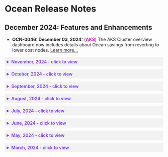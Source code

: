 # Ocean Release Notes

## December 2024: Features and Enhancements

*  **OCN-0046: December 03, 2024:** (**<font color="#FC01CC">AKS</font>**) The AKS Cluster overview dashboard now includes details about Ocean savings from reverting to lower cost nodes. [Learn more...](https://docs.spot.io/ocean/ocean-aks-cloud-cluster-overview?id=ocean-savings-from-reverting-to-a-lower-cost-node)
 
<details style="background:#f2f2f2; padding:6px; margin:10px 0px 0px 0px">
   <summary markdown="span" style="color:#7632FE; font-weight:600">November, 2024 - click to view</summary>
 
   <div style="padding-left:16px">

*  **OCN-0045:** November 26, 2024: (**<font color="#FC01CC">AWS</font>**) Elastigroup and Ocean now automatically revert existing instances utilizing reserved capacity and savings plans to spot instances or other commitment deals wherever a reservation is needed elsewhere in your AWS account. [Learn more...](https://docs.spot.io/ocean/features/dynamic-commitments-aws?id=dynamic-commitments)

*  **OCN-0044: November 19, 2024:** (**<font color="#FC01CC">GKE</font>**)  The `preferredTypes` attribute is now available for GKE clusters and virtual node groups (Spot API only) to launch new nodes on a cluster from the list of preferred instance types. [Learn more...](https://docs.spot.io/ocean/features/vngs/attributes-and-actions-per-vng?id=preferred-instance-types-per-virtual-node-group-gke)

*  **OCN-0043: November 16, 2024:** (**<font color="#FC01CC">AWS Kubernetes</font>**) In Ocean, you can now use the reservedENIs attribute to specify the number of ENIs to reserve per instance type (for cluster / virtual node group) for scaling purposes. [Learn more..](https://docs.spot.io/ocean/features/scaling-kubernetes?id=maximum-pods-custom-configuration)

*  **OCN-0042: November 16, 2024:** (**<font color="#FC01CC">AWS Kubernetes</font>**) New metrics were added to the Prometheus Exporter to track the total resources that were requested by pods, including deamonSet pods, by all virtual node groups in the cluster. [Learn more…](https://docs.spot.io/ocean/tools-and-integrations/prometheus/?id=ocean_total_pod_vcpu_requests-ocean_total_pod_memory_requests-ocean_total_pod_gpu_requests)

*  **OCN-0041: November 16, 2024:** (**<font color="#FC01CC">AWS Kubernetes</font>**), (**<font color="#FC01CC">AKS</font>**) , (**<font color="#FC01CC">GKE</font>**) You can now view Ocean dashboards using Grafana. The Ocean scaling and cost optimization dashboard provides real-time insights into the scaling, cost, usage, and right-sizing activities managed by Ocean within your Kubernetes cluster. It displays node provisioning, optimization, cost efficiency, and recovery operations metrics. [Learn more…](https://docs.spot.io/ocean/tools-and-integrations/grafana-dashboard)

*  **OCN-0040: November 04, 2024:** (**<font color="#FC01CC">EKS and AKS</font>**) Rollbacks let you run right-sizing automation without concerns. Starting now, Ocean automatically rolls back changes made by automatic right-sizing that encounter OOM events. [Learn more...](https://docs.spot.io/ocean/features/ocean-cluster-right-sizing-recom-tab?id=acknowledge-a-workload-rollback)

* **OCN-0039: November 04, 2024:** (**<font color="#FC01CC">EKS and AKS</font>**) New drill-down options for the percentile data points in both right-sizing memory and vCPU usage graphs were added to the percentiles already used for the recommendations (99th percentile for vCPU and maximum usage for memory). [Learn more...](https://docs.spot.io/ocean/features/ocean-cluster-right-sizing-tab?id=right-sizing-resource-usage-panel)

*  **OCN-0038: IMPORTANT NOTICE - November 01, 2024:** Ocean Controller Version 1 is now deprecated for **<font color="#FC01CC">AWS Kubernetes</font>** (from **November 1, 2024**). This means that Version 1 will not support new features, and any unexpected behaviors or security issues identified after this date will not be addressed. We recommend upgrading to Ocean Controller Version 2.0 for the best performance and support. [Learn more...](https://docs.spot.io/ocean/tutorials/ocean-controller-v2/)    
Ocean Controller Version 1 will be deprecated for other cloud service providers as follows:
   * **<font color="#FC01CC">GKE</font>**: December 18, 2024
   * **<font color="#FC01CC">AKS</font>**: January 1, 2025

</div>
</details>

<details style="background:#f2f2f2; padding:6px; margin:10px 0px 0px 0px">
   <summary markdown="span" style="color:#7632FE; font-weight:600">October, 2024 - click to view</summary>
 
   <div style="padding-left:16px">

*  **OCN-0037: October 31, 2024:** (**<font color="#FC01CC">AKS</font>**) Ocean's Cluster Overview dashboard now contains an Autoscaling Activity Graph to give you intuitive insights into the interaction between the Ocean infrastructure and the applications it supports. View cluster activity insights at a granular level to see why the Ocean Autoscaler triggered a specific scale event within the cluster. [Learn more...](https://docs.spot.io/ocean/ocean-aks-cloud-cluster-overview?id=autoscaling-activity-panel)

*  **OCN-0036: October 15, 2024:** (**<font color="#FC01CC">GKE</font>**) For your GKE clusters and at the API level only, you can now define filter criteria so that Ocean selects instances to fit your applicative needs. See the Spot API for [cluster](https://docs.spot.io/api/#tag/Ocean-GKE/operation/OceanGKEClusterCreate) and [virtual node group](https://docs.spot.io/api/#tag/Ocean-GKE/operation/OceanGKELaunchSpecCreate) filter criteria.

*  **OCN-0035: October 08, 2024:** (**<font color="#FC01CC">AKS</font>**) When you import an AKS cluster into Ocean via the console cluster creation wizard, you can now create multiple virtual node groups from your node pools, using the default virtual node group as a template on which to base your custom virtual node groups. [Learn more...](https://docs.spot.io/ocean/getting-started/aks/?id=launch-the-create-ocean-cluster-wizard).

*  **OCN-0034: October 07, 2024:** (**<font color="#FC01CC">AKS</font>**) Documentation update: see how to manage AKS virtual node groups. [Learn more...](https://docs.spot.io/ocean/tutorials/manage-virtual-nd-groups-aks)

</div>
</details>

<details style="background:#f2f2f2; padding:6px; margin:10px 0px 0px 0px">
   <summary markdown="span" style="color:#7632FE; font-weight:600">September, 2024 - click to view</summary>
 
 <div style="padding-left:16px">

*  **OCN-0033: September 19, 2024:** (**<font color="#FC01CC">GKE</font>**) Changes were made to the cluster import process connectivity options with enhanced Ocean Controller Version 2. [Learn more...](https://docs.spot.io/ocean/getting-started/gke)

*  **OCN-0032: September 17, 2024:** (**<font color="#FC01CC">GKE</font>**) Google recently informed their customers that node pools will use regional instance templates starting from their latest versions 1.29 & 1.30. In response, Ocean now supports node pools with regional instance templates as well as global instance templates. For more information, see the [Google Cloud release notes](https://cloud.google.com/kubernetes-engine/docs/release-notes#August_16_2024).

*  **OCN-0031: September 17, 2024:** (**<font color="#FC01CC">GKE</font>**) For Ocean GKE, you can now set `pd-balanced` as a `rootVolumeType` on both cluster and Virtual Node Group levels. For more information on disk types, see the [Google Cloud documentation](https://cloud.google.com/compute/docs/disks).

*  **OCN-0030: September 08, 2024:** (**<font color="#FC01CC">EKS</font>**) The **Ocean Network Cost Banner** under **Cost Analysis** now contains an estimate of your average hourly network usage (GB), calculated on an hourly basis. [Learn more...](https://docs.spot.io/ocean/tutorials/analyze-your-costs?id=ocean-network-cost-banner)

*  **OCN-0029: September 04, 2024:** (**<font color="#FC01CC">AKS</font>**) Ocean with [Controller V2](https://docs.spot.io/ocean/tutorials/ocean-controller-v2/) supports Pod Scheduling Readiness (included in Kubernetes 1.30), which considers whether a pod is ready to be scheduled. [Learn more...](https://docs.spot.io/ocean/features/scaling-kubernetes?id=support-for-pod-scaling-readiness)

*  **OCN-0028: September 02, 2024:** (**<font color="#FC01CC">AKS</font>**) The AKS Cluster overview dashboard now includes details about Ocean savings from bin packing and a panel that displays a cluster-level summary with widgets for CPU /Memory /GPU resources allocated to pods. [Learn more...](https://docs.spot.io/ocean/ocean-aks-cloud-cluster-overview)

</div>
</details>

<details style="background:#f2f2f2; padding:6px; margin:10px 0px 0px 0px">
   <summary markdown="span" style="color:#7632FE; font-weight:600">August, 2024 - click to view</summary>
 
<div style="padding-left:16px">

*  **OCN-0027: August 29, 2024:** (**<font color="#FC01CC">AWS Kubernetes</font>**) Turn On/Off Utilize Commitments per Virtual Node Group: You can now distribute reservation instances/savings plans according to Virtual Node Groups for different types of workloads on the same cluster via the `utilizeReservedInstances` and `utilizeCommitments` attributes. [Learn more...](https://docs.spot.io/ocean/features/vngs/attributes-and-actions-per-vng?id=turn-onoff-utilize-commitments-per-virtual-node-group)

*  **OCN-0026: August 21, 2024:** (**<font color="#FC01CC">AKS</font>**) Ocean Controller Version 2 now supports the `namespaceSelector` scaling constraint label introduced in Kubernetes Version 1,24 for the AKS platform. When you apply this label, Ocean's Autoscaler scales up nodes based on the Namespace selector to schedule pods. [Learn more...](https://docs.spot.io/ocean/features/scaling-kubernetes?id=kubernetes-namespaceselector-scaling-constraint-label) about the `namespaceSelector` label.

*  **OCN-0025: August 18, 2024:** (**<font color="#FC01CC">AKS</font>**) For AKS only, you can now set a suspension hours (`suspensionHours`) time frame for critical periods to exempt your cluster from Ocean's scaling-down activities and ensure uninterrupted operations.[Learn more...](https://docs.spot.io/ocean/features/scaling-kubernetes?id=suspension-hours)

*  **OCN-0024: August 18, 2024:** (**<font color="#FC01CC">AWS Kubernetes</font>**) You can now set draining timeout (`drainingTimeout`) at the Virtual Node Group level. The draining timeout is the time span that Ocean waits for the draining process to complete before terminating an instance. [Learn more...](https://docs.spot.io/ocean/features/scaling-kubernetes?id=draining-timeout-per-virtual-node-group)

*  **OCN-0023: August 14, 2024:** (**<font color="#FC01CC">AWS Kubernetes</font>**) Ocean's Cluster Overview dashboard now contains an Autoscaling Activity Graph to give you intuitive insights into the interaction between the Ocean infrastructure and the applications it supports. View cluster activity insights at a granular level to see why the Ocean Autoscaler triggered a specific scale event within the cluster. [Learn more...](https://docs.spot.io/ocean/cluster-overview-tab?id=autoscaling-activity-graph)

*  **OCN-0022: August 11, 2024:** (**<font color="#FC01CC">GCP</font>**) You can now use committed use discounts (CUDs) with Ocean clusters. Committed use discounts provide discounted prices in exchange for customer commitment expense on GCP. [Learn more...](https://docs.spot.io/ocean/features/committed-use-discount)

</div>
</details>

<details style="background:#f2f2f2; padding:6px; margin:10px 0px 0px 0px">
   <summary markdown="span" style="color:#7632FE; font-weight:600">July, 2024 - click to view</summary>

<div style="padding-left:16px">

*  **OCN-0021: July 31, 2024:** (**<font color="#FC01CC">AKS</font>**) Ocean now supports AKS with global regions. From now on, you can create and import clusters set with the global regions in Azure that currently do not support Availability Zones, for which you can create resources at the regional level. [Learn more...](https://docs.spot.io/ocean/getting-started/aks/?id=support-for-regions-without-availability-zones)

*  **OCN-0020: July 30, 2024:** (**<font color="#FC01CC">EKS</font>**) You can now run immediate or scheduled AMI auto-updates for EKS from the Ocean console for security patch and/or Kubernetes minor version updates. [Learn more...](https://docs.spot.io/ocean/features/ami-auto-update-eks-ui)

*  **OCN-0019: July 24, 2024:** (**<font color="#FC01CC">GKE</font>**) You can now set the Ocean Autoscaler `maxScaleDownPercentage` for Virtual Node Groups via the console.
[Learn More...](https://docs.spot.io/ocean/features/max-scale-down-vng-gke-ui)

*  **OCN-0018: July 18, 2024:** (**<font color="#FC01CC">GKE</font>**) Ocean Controller Version 2 now supports the `namespaceSelector` scaling constraint label introduced in Kubernetes Version 1,24 for the GKE platform. When you apply this label, Ocean's Autoscaler scales up nodes based on the Namespace selector to schedule pods. [Learn more...](https://kubernetes.io/docs/concepts/scheduling-eviction/assign-pod-node/#namespace-selector) about the `namespaceSelector` label.

*  **OCN-0017: July 18, 2024:** (**<font color="#FC01CC">AWS Kubernetes</font>**) You can now configure preferred on-demand types at the Virtual Node Group level for your AWS Kubernetes clusters.
[Learn More...](https://docs.spot.io/ocean/features/vngs/attributes-and-actions-per-vng?id=preferred-on-demand-instance-types-per-virtual-node-group)

*  **OCN-0016: July 18, 2024:** (**<font color="#FC01CC">AWS Kubernetes</font>**) In the Spot API and Terraform, you can now control how fast to replace an active node once it becomes unhealthy, using the new `healthCheckUnhealthyDurationBeforeReplacement` attribute.
[Learn more...](https://docs.spot.io/ocean/features/health-checks-and-autohealing?id=control-when-to-replace-an-unhealthy-node)

*  **OCN-0015: July 16, 2024:** (**<font color="#FC01CC">AKS</font>**)  As of July 16, 2024, Ocean Controller Version 2 for Azure Kubernetes (AKS) is officially released, bringing a host of new features and enhancements to streamline your operations.
[Learn More...](https://docs.spot.io/ocean/tutorials/ocean-controller-v2/)

* **OCN-0014: July 09, 2024:** (**<font color="#FC01CC">AWS Kubernetes</font>**) Ocean now lets you use recommendations to make informed decisions when selecting the best Availability Zones for launching instances in your Kubernetes cluster. [Learn More...](https://docs.spot.io/ocean/features/avail-zones-scores)


* **OCN-0013: July 08, 2024:** [Ocean Documentation Update] (**<font color="#FC01CC">AKS</font>**) We have added these new topics to the Ocean AKS documentation:
   * [Dense Mode and Node Pools](https://docs.spot.io/ocean/features/dense-mode-and-node-pools)
   * [Select VMs for an AKS Virtual Node Group](https://docs.spot.io/ocean/features/vm-selection-aks) 
     
 
</div>
</details>

<details style="background:#f2f2f2; padding:6px; margin:10px 0px 0px 0px">
   <summary markdown="span" style="color:#7632FE; font-weight:600">June, 2024 - click to view</summary>

<div style="padding-left:16px">

## June 2024: Features and Enhancements 

*  **OCN-0012: June 27, 2024:** (**<font color="#FC01CC">GKE</font>**)  As of June 15, 2024, Ocean Controller Version 2 for Google Kubernetes (GKE) is officially released, bringing a host of new features and enhancements to streamline your operations.
[Learn More...](https://docs.spot.io/ocean/tutorials/ocean-controller-v2/)

*  **OCN-0011: June 24, 2024:** [Ocean Documentation Update] (**<font color="#FC01CC">AKS</font>**) We have updated the permissions documentation for using the Spot Ocean platform with AKS.
Review the latest [Spot Policy in Azure (AKS)](https://docs.spot.io/administration/api/spot-policy-aks-azure) and refer to [AKS Permissions](https://docs.spot.io/administration/api/aks-permissions-desc) for a description of the permissions required for AKS infrastructure and Azure RBAC-enabled Kubernetes clusters, to help you maximize the value of the Spot Ocean platform.

*  **OCN-0010: June 13, 2024:** (**<font color="#FC01CC">AKS</font>**) Ocean now supports AKS VNG (Virtual Node Groups) with Availability Zone set to null (Zone 0). Use this option independently or with other Availability Zones to seamlessly run workloads requiring PVC (Persistent Volume Claim), storage needs, and availability redundancy (AZ=null) within Ocean, with minimal configuration changes. [Learn more…](https://docs.spot.io/ocean/features/vngs/az-zero-feature)

* **OCN-0009: June 09, 2024:** (**<font color="#FC01CC">AKS</font>**)
Log Integration with Azure Blob for Ocean **AKS** is now available in the [Spot API](https://docs.spot.io/api/).
From now on, you can configure Ocean to export logs to an Azure Blob and then access the logs with a central monitoring tool.
Read and troubleshoot the Ocean logs in the same central interface where you access your other logs. 
[Learn more...](https://docs.spot.io/ocean/features/log-integration-with-azure-blob)

* **OCN-0008: June 09, 2024:** 
Spot has released EKSCTL [v0.180.0](https://github.com/spotinst/weaveworks-eksctl/releases/tag/v0.180.0).  
When you use this EKSCTL version to create Ocean clusters, [Ocean Controller Version 2](https://docs.spot.io/ocean/tutorials/ocean-controller-v2/.) is used.
>**Prerequisite**: Helm installed.

</div>
</details>


<details style="background:#f2f2f2; padding:6px; margin:10px 0px 0px 0px">
   <summary markdown="span" style="color:#7632FE; font-weight:600">May, 2024 - click to view</summary>

<div style="padding-left:16px">

## May 2024: Features and Enhancements

* **OCN-0007: May 27, 2024:** (**<font color="#FC01CC">AKS</font>**)
Workload Migration for Ocean **AKS** is now available in both the Ocean console and the Spot API (with new API calls) to make migrating your Kubernetes workloads to Ocean easier. Workload Migration automates draining and rescheduling pods, streamlining your **AKS** infrastructure migration to Ocean.
Seamlessly migrate and register your workloads into Ocean, and let Spot manage your Kubernetes environment.
[Learn more...](https://docs.spot.io/ocean/tutorials/migrate-workload-aks)

* **OCN-0006: May 27, 2024:** (**<font color="#FC01CC">AWS Kubernetes</font>**)
Ocean Controller Version 2 supports the `namespaceSelector` scaling constraint label introduced in Kubernetes Version 1,24. When you apply this label, Ocean's Autoscaler scales up nodes based on the Namespace selector to schedule pods. This option is available for **AWS** Kubernetes only.
[Learn more...](https://kubernetes.io/docs/concepts/scheduling-eviction/assign-pod-node/#namespace-selector) about the `namespaceSelector` label.

* **OCN-0005: May 16, 2024:** [Ocean Documentation Update]: 
This topic explains how to manage Virtual Node Groups (VNGs) when upgrading the Kubernetes version for your clusters. The recommended approach is to automatically upgrade the control plane to the latest K8s version while keeping the data plane's VNGs running on a minor Kubernetes version until fully validating them for the latest K8s version.
[Learn more…](https://docs.spot.io/ocean/tips-and-best-practices/vng-minor-versions?id=configure-a-minor-k8s-version-for-a-virtual-node-group)

* **OCN-0004: May 16, 2024:** (**<font color="#FC01CC">AKS</font>**)
Ocean has introduced an update to manage and optimize **AKS** Private Clusters. Ocean now supports any AKS private cluster configuration as long as the Ocean Controller can establish outbound communication with the Spot SaaS control plane.
[Learn more…](https://docs.spot.io/ocean/getting-started/aks/?id=what-to-do-about-aks-private-clusters)

* **OCN-0003: May 16, 2024:** (**<font color="#FC01CC">AKS</font>**)
Ocean now lets you schedule cluster and Virtual Node Group (VNG) rolls for **AKS**. You have the flexibility to roll immediately or plan a maintenance window on a weekly or monthly basis during non-peak hours to upgrade or update your clusters or VNGs. You can set up roll schedules using either the [Spot API](https://docs.spot.io/api/#tag/Ocean-AKS/operation/oceanAKSClusterUpdate) through the "Create Cluster" or "Update Cluster" endpoints using a cron expression or through the Ocean Console Cloud Cluster's "Roll" tab.
[Learn more...](https://docs.spot.io/ocean/features/roll?id=rolls)

* **OCN-0002: May 1, 2024:**
Spot has introduced a new Ocean label, `spotinst.io/azure-premium-storage,` injected on every node in a node pool that supports premium storage. Once you define this label on a workload requiring premium storage, the pods can be provisioned on the most appropriate nodes (for the workload). [Learn More...](https://docs.spot.io/ocean/features/labels-and-taints) (edited)

* **OCN-0001**: (**<font color="#FC01CC">AWS Kubernetes</font>**) As of **May 1, 2024**, **Ocean Controller Version 2** for **AWS Kubernetes** is officially released, bringing a host of new features and enhancements to streamline your operations:
  *  With Ocean Controller Version 2, you can expect enhanced efficiency and performance thanks to its innovative event-driven system design. This intelligent architecture ensures your cluster operates at peak performance, delivering optimal results with every interaction.

  *  One of the standout features of Ocean Controller Version 2 is its out-of-the-box Leader Election mode, which guarantees continuous pod availability and uninterrupted operations to keep your cluster running smoothly, even in the face of unexpected events.

  *  Ocean Controller Version 2 establishes a secure binding between your Kubernetes cluster and the relevant Ocean resources. You can easily manage and monitor your resources by configuring your Spot Account ID, Spot Token, and a unique Cluster Identifier for each cluster.

  *  Ocean Controller Version 2 resides within your Kubernetes cluster, actively listening for resource events. This intelligent system seamlessly pushes modified resources to the Spot SaaS environment, ensuring your cluster is always updated with the latest changes.

  *  Not only does Ocean Controller Version 2 offer unparalleled functionality, but it also boasts a minimal footprint within your cluster. This means external network traffic is low when no changes occur, presenting exciting cost-saving opportunities. 

>**IMPORTANT:** **Ocean Controller Version 1** will reach End-Of-Life on **November 1, 2024**. To take advantage of the benefits offered by **Ocean Controller Version 2** and receive uninterrupted service and support, upgrade to Version 2 at your earliest convenience.
[Learn more...](https://docs.spot.io/ocean/tutorials/ocean-controller-v2/)

</div>
</details>


 <details style="background:#f2f2f2; padding:6px; margin:10px 0px 0px 0px">
   <summary markdown="span" style="color:#7632FE; font-weight:600">March, 2024 - click to view</summary>

<div style="padding-left:16px">

## March 2024: Features and Enhancements

* **March 25, 2024:** (**<font color="#FC01CC">AWS Kubernetes</font>**) Improved PDB Handling During Cluster Rolls: 
The latest update introduces a smart batching mechanism for managing the Pod Disruption Budget (PDB) during cluster rolls. 
This mechanism intelligently splits the nodes for rolling, ensuring that PDB constraints are respected. 
[Learn more](https://docs.spot.io/ocean/features/roll-gen?id=respect-pod-disruption-budget) about respecting PDB during cluster roll.

 </div>
 </details>























